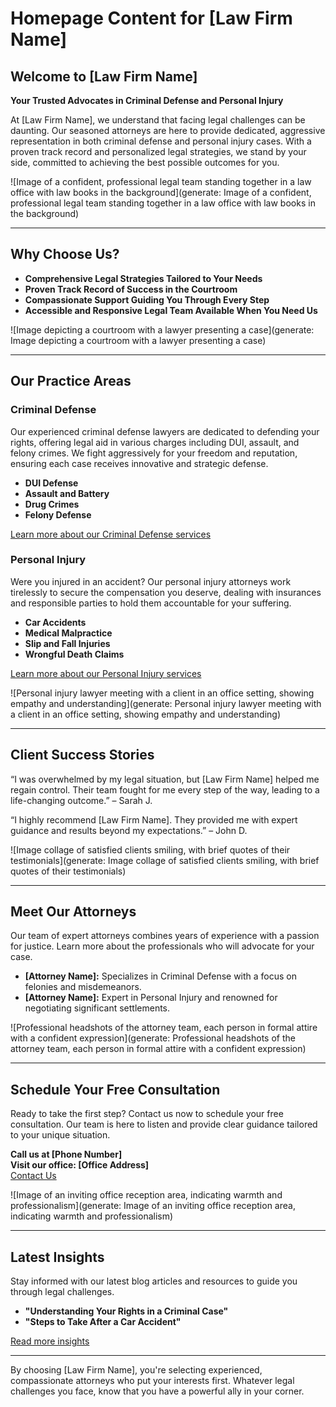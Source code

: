# Homepage Content for [Law Firm Name]

## Welcome to [Law Firm Name] 
**Your Trusted Advocates in Criminal Defense and Personal Injury**

At [Law Firm Name], we understand that facing legal challenges can be daunting. Our seasoned attorneys are here to provide dedicated, aggressive representation in both criminal defense and personal injury cases. With a proven track record and personalized legal strategies, we stand by your side, committed to achieving the best possible outcomes for you.

![Image of a confident, professional legal team standing together in a law office with law books in the background](generate: Image of a confident, professional legal team standing together in a law office with law books in the background)

---

## Why Choose Us?
- **Comprehensive Legal Strategies Tailored to Your Needs**
- **Proven Track Record of Success in the Courtroom**
- **Compassionate Support Guiding You Through Every Step**
- **Accessible and Responsive Legal Team Available When You Need Us**

![Image depicting a courtroom with a lawyer presenting a case](generate: Image depicting a courtroom with a lawyer presenting a case)

---

## Our Practice Areas

### Criminal Defense
Our experienced criminal defense lawyers are dedicated to defending your rights, offering legal aid in various charges including DUI, assault, and felony crimes. We fight aggressively for your freedom and reputation, ensuring each case receives innovative and strategic defense.

- **DUI Defense**
- **Assault and Battery**
- **Drug Crimes**
- **Felony Defense**

[Learn more about our Criminal Defense services](#)

### Personal Injury
Were you injured in an accident? Our personal injury attorneys work tirelessly to secure the compensation you deserve, dealing with insurances and responsible parties to hold them accountable for your suffering.

- **Car Accidents**
- **Medical Malpractice**
- **Slip and Fall Injuries**
- **Wrongful Death Claims**

[Learn more about our Personal Injury services](#)

![Personal injury lawyer meeting with a client in an office setting, showing empathy and understanding](generate: Personal injury lawyer meeting with a client in an office setting, showing empathy and understanding)

---

## Client Success Stories
“I was overwhelmed by my legal situation, but [Law Firm Name] helped me regain control. Their team fought for me every step of the way, leading to a life-changing outcome.” – Sarah J.

“I highly recommend [Law Firm Name]. They provided me with expert guidance and results beyond my expectations.” – John D.

![Image collage of satisfied clients smiling, with brief quotes of their testimonials](generate: Image collage of satisfied clients smiling, with brief quotes of their testimonials)

---

## Meet Our Attorneys
Our team of expert attorneys combines years of experience with a passion for justice. Learn more about the professionals who will advocate for your case.

- **[Attorney Name]:** Specializes in Criminal Defense with a focus on felonies and misdemeanors.
- **[Attorney Name]:** Expert in Personal Injury and renowned for negotiating significant settlements.

![Professional headshots of the attorney team, each person in formal attire with a confident expression](generate: Professional headshots of the attorney team, each person in formal attire with a confident expression)

---

## Schedule Your Free Consultation
Ready to take the first step? Contact us now to schedule your free consultation. Our team is here to listen and provide clear guidance tailored to your unique situation.

**Call us at [Phone Number]**  
**Visit our office: [Office Address]**  
[Contact Us](#)

![Image of an inviting office reception area, indicating warmth and professionalism](generate: Image of an inviting office reception area, indicating warmth and professionalism)

---

## Latest Insights
Stay informed with our latest blog articles and resources to guide you through legal challenges.

- **"Understanding Your Rights in a Criminal Case"**
- **"Steps to Take After a Car Accident"**

[Read more insights](#)

---

By choosing [Law Firm Name], you're selecting experienced, compassionate attorneys who put your interests first. Whatever legal challenges you face, know that you have a powerful ally in your corner.